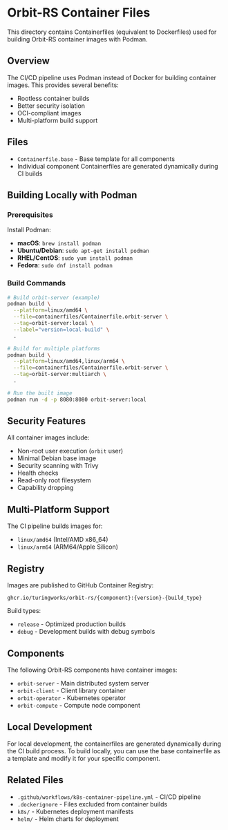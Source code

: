 # Orbit-RS Container Files

This directory contains Containerfiles (equivalent to Dockerfiles) used for building Orbit-RS container images with Podman.

## Overview

The CI/CD pipeline uses Podman instead of Docker for building container images. This provides several benefits:
- Rootless container builds
- Better security isolation
- OCI-compliant images
- Multi-platform build support

## Files

- `Containerfile.base` - Base template for all components
- Individual component Containerfiles are generated dynamically during CI builds

## Building Locally with Podman

### Prerequisites

Install Podman:
- **macOS**: `brew install podman`
- **Ubuntu/Debian**: `sudo apt-get install podman`
- **RHEL/CentOS**: `sudo yum install podman`
- **Fedora**: `sudo dnf install podman`

### Build Commands

```bash
# Build orbit-server (example)
podman build \
  --platform=linux/amd64 \
  --file=containerfiles/Containerfile.orbit-server \
  --tag=orbit-server:local \
  --label="version=local-build" \
  .

# Build for multiple platforms
podman build \
  --platform=linux/amd64,linux/arm64 \
  --file=containerfiles/Containerfile.orbit-server \
  --tag=orbit-server:multiarch \
  .

# Run the built image
podman run -d -p 8080:8080 orbit-server:local
```

## Security Features

All container images include:
- Non-root user execution (`orbit` user)
- Minimal Debian base image
- Security scanning with Trivy
- Health checks
- Read-only root filesystem
- Capability dropping

## Multi-Platform Support

The CI pipeline builds images for:
- `linux/amd64` (Intel/AMD x86_64)
- `linux/arm64` (ARM64/Apple Silicon)

## Registry

Images are published to GitHub Container Registry:
```
ghcr.io/turingworks/orbit-rs/{component}:{version}-{build_type}
```

Build types:
- `release` - Optimized production builds
- `debug` - Development builds with debug symbols

## Components

The following Orbit-RS components have container images:
- `orbit-server` - Main distributed system server
- `orbit-client` - Client library container
- `orbit-operator` - Kubernetes operator
- `orbit-compute` - Compute node component

## Local Development

For local development, the containerfiles are generated dynamically during the CI build process. To build locally, you can use the base containerfile as a template and modify it for your specific component.

## Related Files

- `.github/workflows/k8s-container-pipeline.yml` - CI/CD pipeline
- `.dockerignore` - Files excluded from container builds
- `k8s/` - Kubernetes deployment manifests
- `helm/` - Helm charts for deployment